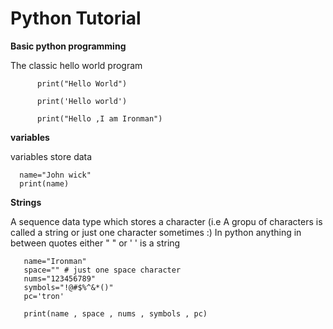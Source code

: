 # Python Tutorial
 
**Basic python programming** 


The classic hello world program

          print("Hello World")

          print('Hello world')
     
          print("Hello ,I am Ironman")
 
 
**variables** 


variables store data 

      name="John wick"
      print(name)

 **Strings**

 
  A sequence data type which stores a character (i.e A gropu of characters is called a string or just one character sometimes :)
  In python anything in between quotes either " " or ' ' is a string

       name="Ironman"
       space="" # just one space character
       nums="123456789"
       symbols="!@#$%^&*()"
       pc='tron'

       print(name , space , nums , symbols , pc)

       

     
       
